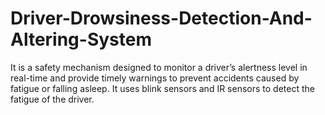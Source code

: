 # Driver-Drowsiness-Detection-And-Altering-System
It is a safety mechanism designed to monitor a driver’s alertness level in real-time and provide timely warnings to prevent accidents caused by fatigue or falling asleep. It uses blink sensors and IR sensors to detect the fatigue of the driver.
